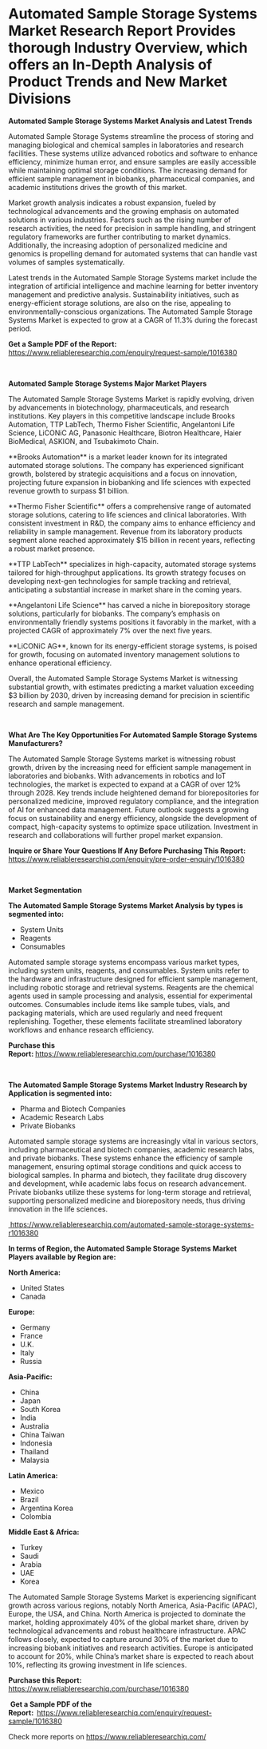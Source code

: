 <p><h1>Automated Sample Storage Systems Market Research Report Provides thorough Industry Overview, which offers an In-Depth Analysis of Product Trends and New Market Divisions</h1></p><p><strong>Automated Sample Storage Systems Market Analysis and Latest Trends</strong></p>
<p><p>Automated Sample Storage Systems streamline the process of storing and managing biological and chemical samples in laboratories and research facilities. These systems utilize advanced robotics and software to enhance efficiency, minimize human error, and ensure samples are easily accessible while maintaining optimal storage conditions. The increasing demand for efficient sample management in biobanks, pharmaceutical companies, and academic institutions drives the growth of this market.</p><p>Market growth analysis indicates a robust expansion, fueled by technological advancements and the growing emphasis on automated solutions in various industries. Factors such as the rising number of research activities, the need for precision in sample handling, and stringent regulatory frameworks are further contributing to market dynamics. Additionally, the increasing adoption of personalized medicine and genomics is propelling demand for automated systems that can handle vast volumes of samples systematically.</p><p>Latest trends in the Automated Sample Storage Systems market include the integration of artificial intelligence and machine learning for better inventory management and predictive analysis. Sustainability initiatives, such as energy-efficient storage solutions, are also on the rise, appealing to environmentally-conscious organizations. The Automated Sample Storage Systems Market is expected to grow at a CAGR of 11.3% during the forecast period.</p></p>
<p><strong>Get a Sample PDF of the Report:&nbsp;</strong> <a href="https://www.reliableresearchiq.com/enquiry/request-sample/1016380?utm_campaign=2265&utm_medium=2&utm_source=Github&utm_content=ia&utm_term=04032025&utm_id=automated-sample-storage-systems">https://www.reliableresearchiq.com/enquiry/request-sample/1016380</a></p>
<p>&nbsp;</p>
<p><strong>Automated Sample Storage Systems Major Market Players</strong></p>
<p><p>The Automated Sample Storage Systems Market is rapidly evolving, driven by advancements in biotechnology, pharmaceuticals, and research institutions. Key players in this competitive landscape include Brooks Automation, TTP LabTech, Thermo Fisher Scientific, Angelantoni Life Science, LiCONiC AG, Panasonic Healthcare, Biotron Healthcare, Haier BioMedical, ASKION, and Tsubakimoto Chain.</p><p>**Brooks Automation** is a market leader known for its integrated automated storage solutions. The company has experienced significant growth, bolstered by strategic acquisitions and a focus on innovation, projecting future expansion in biobanking and life sciences with expected revenue growth to surpass $1 billion.</p><p>**Thermo Fisher Scientific** offers a comprehensive range of automated storage solutions, catering to life sciences and clinical laboratories. With consistent investment in R&D, the company aims to enhance efficiency and reliability in sample management. Revenue from its laboratory products segment alone reached approximately $15 billion in recent years, reflecting a robust market presence.</p><p>**TTP LabTech** specializes in high-capacity, automated storage systems tailored for high-throughput applications. Its growth strategy focuses on developing next-gen technologies for sample tracking and retrieval, anticipating a substantial increase in market share in the coming years.</p><p>**Angelantoni Life Science** has carved a niche in biorepository storage solutions, particularly for biobanks. The company’s emphasis on environmentally friendly systems positions it favorably in the market, with a projected CAGR of approximately 7% over the next five years.</p><p>**LiCONiC AG**, known for its energy-efficient storage systems, is poised for growth, focusing on automated inventory management solutions to enhance operational efficiency.</p><p>Overall, the Automated Sample Storage Systems Market is witnessing substantial growth, with estimates predicting a market valuation exceeding $3 billion by 2030, driven by increasing demand for precision in scientific research and sample management.</p></p>
<p>&nbsp;</p>
<p><strong>What Are The Key Opportunities For Automated Sample Storage Systems Manufacturers?</strong></p>
<p><p>The Automated Sample Storage Systems market is witnessing robust growth, driven by the increasing need for efficient sample management in laboratories and biobanks. With advancements in robotics and IoT technologies, the market is expected to expand at a CAGR of over 12% through 2028. Key trends include heightened demand for biorepositories for personalized medicine, improved regulatory compliance, and the integration of AI for enhanced data management. Future outlook suggests a growing focus on sustainability and energy efficiency, alongside the development of compact, high-capacity systems to optimize space utilization. Investment in research and collaborations will further propel market expansion.</p></p>
<p><strong>Inquire or Share Your Questions If Any Before Purchasing This Report:</strong> <a href="https://www.reliableresearchiq.com/enquiry/pre-order-enquiry/1016380?utm_campaign=2265&utm_medium=2&utm_source=Github&utm_content=ia&utm_term=04032025&utm_id=automated-sample-storage-systems">https://www.reliableresearchiq.com/enquiry/pre-order-enquiry/1016380</a></p>
<p>&nbsp;</p>
<p><strong>Market Segmentation</strong></p>
<p><strong>The Automated Sample Storage Systems Market Analysis by types is segmented into:</strong></p>
<p><ul><li>System Units</li><li>Reagents</li><li>Consumables</li></ul></p>
<p><p>Automated sample storage systems encompass various market types, including system units, reagents, and consumables. System units refer to the hardware and infrastructure designed for efficient sample management, including robotic storage and retrieval systems. Reagents are the chemical agents used in sample processing and analysis, essential for experimental outcomes. Consumables include items like sample tubes, vials, and packaging materials, which are used regularly and need frequent replenishing. Together, these elements facilitate streamlined laboratory workflows and enhance research efficiency.</p></p>
<p><strong>Purchase this Report:&nbsp;</strong><a href="https://www.reliableresearchiq.com/purchase/1016380?utm_campaign=2265&utm_medium=2&utm_source=Github&utm_content=ia&utm_term=04032025&utm_id=automated-sample-storage-systems">https://www.reliableresearchiq.com/purchase/1016380</a></p>
<p>&nbsp;</p>
<p><strong>The Automated Sample Storage Systems Market Industry Research by Application is segmented into:</strong></p>
<p><ul><li>Pharma and Biotech Companies</li><li>Academic Research Labs</li><li>Private Biobanks</li></ul></p>
<p><p>Automated sample storage systems are increasingly vital in various sectors, including pharmaceutical and biotech companies, academic research labs, and private biobanks. These systems enhance the efficiency of sample management, ensuring optimal storage conditions and quick access to biological samples. In pharma and biotech, they facilitate drug discovery and development, while academic labs focus on research advancement. Private biobanks utilize these systems for long-term storage and retrieval, supporting personalized medicine and biorepository needs, thus driving innovation in the life sciences.</p></p>
<p><a href="https://www.reliableresearchiq.com/automated-sample-storage-systems-r1016380?utm_campaign=2265&utm_medium=2&utm_source=Github&utm_content=ia&utm_term=04032025&utm_id=automated-sample-storage-systems">&nbsp;https://www.reliableresearchiq.com/automated-sample-storage-systems-r1016380</a></p>
<p><strong>In terms of Region, the Automated Sample Storage Systems Market Players available by Region are:</strong></p>
<p>
    <p> <strong> North America: </strong>
        <ul>
            <li>United States</li>
            <li>Canada</li>
        </ul>
        </p> 
    <p> <strong> Europe: </strong>
        <ul>
            <li>Germany</li>
            <li>France</li>
            <li>U.K.</li>
            <li>Italy</li>
            <li>Russia</li>
        </ul>
        </p> 
    <p> <strong> Asia-Pacific: </strong>
        <ul>
            <li>China</li>
            <li>Japan</li>
            <li>South Korea</li>
            <li>India</li>
            <li>Australia</li>
            <li>China Taiwan</li>
            <li>Indonesia</li>
            <li>Thailand</li>
            <li>Malaysia</li>
        </ul>
        </p> 
    <p> <strong> Latin America: </strong>
        <ul>
            <li>Mexico</li>
            <li>Brazil</li>
            <li>Argentina Korea</li>
            <li>Colombia</li>
        </ul>
        </p> 
    <p> <strong> Middle East & Africa: </strong>
        <ul>
            <li>Turkey</li>
            <li>Saudi</li>
            <li>Arabia</li>
            <li>UAE</li>
            <li>Korea</li>
        </ul>
    </p>
    </p>
<p><p>The Automated Sample Storage Systems Market is experiencing significant growth across various regions, notably North America, Asia-Pacific (APAC), Europe, the USA, and China. North America is projected to dominate the market, holding approximately 40% of the global market share, driven by technological advancements and robust healthcare infrastructure. APAC follows closely, expected to capture around 30% of the market due to increasing biobank initiatives and research activities. Europe is anticipated to account for 20%, while China’s market share is expected to reach about 10%, reflecting its growing investment in life sciences.</p></p>
<p><strong>Purchase this Report: </strong><a href="https://www.reliableresearchiq.com/purchase/1016380?utm_campaign=2265&utm_medium=2&utm_source=Github&utm_content=ia&utm_term=04032025&utm_id=automated-sample-storage-systems">https://www.reliableresearchiq.com/purchase/1016380</a></p>
<p>&nbsp;<strong>Get a Sample PDF of the Report:&nbsp;&nbsp;</strong><a href="https://www.reliableresearchiq.com/enquiry/request-sample/1016380?utm_campaign=2265&utm_medium=2&utm_source=Github&utm_content=ia&utm_term=04032025&utm_id=automated-sample-storage-systems">https://www.reliableresearchiq.com/enquiry/request-sample/1016380</a></p>
<p><strong></strong></p>
<p>Check more reports on <a href="https://www.reliableresearchiq.com/?utm_campaign=2265&utm_medium=2&utm_source=Github&utm_content=ia&utm_term=04032025&utm_id=automated-sample-storage-systems">https://www.reliableresearchiq.com/</a></p>